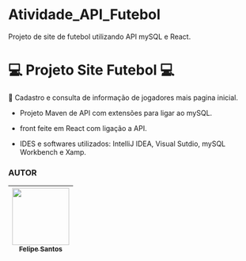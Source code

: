 # Atividade_API_Futebol
Projeto de site de futebol utilizando API mySQL e React.

<h1>💻 Projeto Site Futebol 💻</h1> 

<p1> 📄 Cadastro e consulta de informação de jogadores mais pagina inicial.</p1>

- <p2> Projeto Maven de API com extensões para ligar ao mySQL.</p2>

- <p3> front feite em React com ligação a API.  </p3>

- <p4> IDES e softwares utilizados: IntelliJ IDEA, Visual Sutdio, mySQL Workbench e Xamp.</p4>

<h3>AUTOR</h3>

| [<img loading="lazy" src="https://avatars.githubusercontent.com/u/159580121?v=4&size=64" width=115><br><sub>Felipe Santos</sub>](https://github.com/felipesantos71) |
| :---: |
